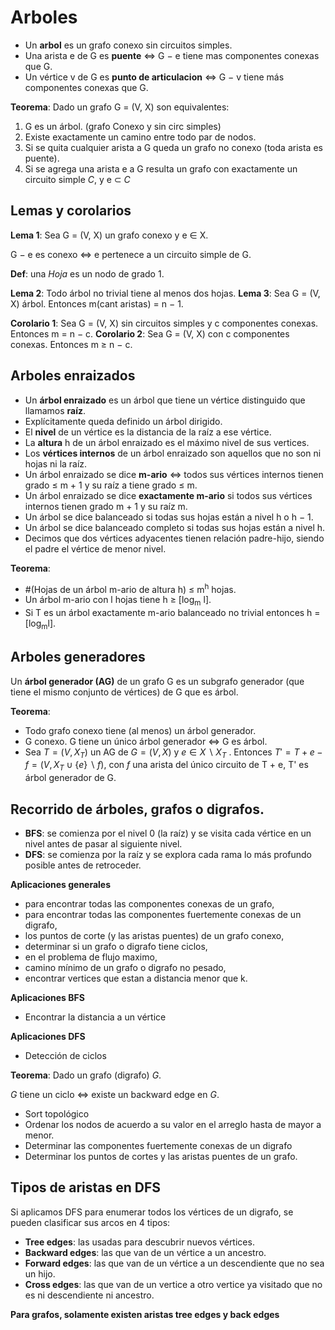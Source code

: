 # Arboles

* Un **arbol** es un grafo conexo sin circuitos simples.
* Una arista e de G es **puente**  $\iff$ G − e tiene mas componentes
conexas que G.
* Un vértice v de G es **punto de articulacion** $\iff$ G − v tiene más componentes conexas que G.

**Teorema**: Dado un grafo G = (V, X) son equivalentes:

1. G es un árbol. (grafo Conexo y sin circ simples)
2. Existe exactamente un camino entre todo par de nodos.
3. Si se quita cualquier arista a G queda un grafo no conexo (toda arista es puente).
4. Si se agrega una arista e a G resulta un grafo con exactamente un circuito simple *C*, y e $\subset$ *C*

## Lemas y corolarios

**Lema 1**: Sea G = (V, X) un grafo conexo y e ∈ X. 

G − e es conexo $\iff$ e pertenece a un circuito simple de G.

**Def**: una *Hoja* es un nodo de grado 1.

**Lema 2**: Todo árbol no trivial tiene al menos dos hojas.
**Lema 3**: Sea G = (V, X) árbol. Entonces m(cant aristas) = n − 1.

**Corolario 1**: Sea G = (V, X) sin circuitos simples y c componentes conexas. Entonces m = n − c.
**Corolario 2**: Sea G = (V, X) con c componentes conexas.
Entonces m ≥ n − c.

## Arboles enraizados

* Un **árbol enraizado** es un árbol que tiene un vértice distinguido que llamamos **raíz**.
* Explícitamente queda definido un árbol dirigido.
* El **nivel** de un vértice es la distancia de la raíz a ese vértice.
* La **altura** h de un árbol enraizado es el máximo nivel de sus vertices.
* Los **vértices internos** de un árbol enraizado son aquellos que no son ni hojas ni la raíz.
* Un árbol enraizado se dice **m-ario** $\iff$ todos sus vértices internos tienen grado $\leq$ m + 1 y su raíz a tiene grado $\leq$ m.
* Un árbol enraizado se dice **exactamente m-ario** si todos sus vértices internos tienen grado m + 1 y su raíz m.
* Un árbol se dice balanceado si todas sus hojas están a nivel h
o h − 1.
* Un árbol se dice balanceado completo si todas sus hojas están
a nivel h.
* Decimos que dos vértices adyacentes tienen relación padre-hijo, siendo el padre el vértice de menor nivel.


**Teorema**:

* #(Hojas de un árbol m-ario de altura h) $\leq$ m<sup>h</sup> hojas. 
* Un árbol m-ario con l hojas tiene h ≥ [log<sub>m</sub> l].
* Si T es un árbol exactamente m-ario balanceado no trivial
entonces h = [log<sub>m</sub>l].

## Arboles generadores

 Un **árbol generador (AG)** de un grafo G es un subgrafo
generador (que tiene el mismo conjunto de vértices) de G que es árbol.

**Teorema**:

* Todo grafo conexo tiene (al menos) un árbol generador.
* G conexo. G tiene un único árbol generador $\iff$ G es árbol.
* Sea $T = (V, X_T )$ un AG de $G = (V, X)$ y $e ∈ X \backslash X_T$ .  Entonces $T' = T + e − f = (V, X_T ∪ \{e\} \backslash {f })$, con $f$ una arista del único circuito de T + e, T' es árbol generador de G.

## Recorrido de árboles, grafos o digrafos.

* **BFS**: se comienza por el nivel 0 (la raíz) y se visita cada vértice en un nivel antes de pasar al siguiente nivel.
* **DFS**: se comienza por la raíz y se explora cada rama lo más profundo posible antes de retroceder.

**Aplicaciones generales**

* para encontrar todas las componentes conexas de un grafo,
* para encontrar todas las componentes fuertemente conexas de
un digrafo,
* los puntos de corte (y las aristas puentes) de un grafo conexo,
* determinar si un grafo o digrafo tiene ciclos,
* en el problema de flujo maximo,
* camino mínimo de un grafo o digrafo no pesado,
* encontrar vertices que estan a distancia menor que k.

**Aplicaciones BFS**

* Encontrar la distancia a un vértice

**Aplicaciones DFS**

* Detección de ciclos

**Teorema**: Dado un grafo (digrafo) $G$.

$G$ tiene un ciclo  $\iff$ existe un backward edge en $G$.

* Sort topológico
* Ordenar los nodos de acuerdo a su valor en el arreglo hasta de mayor a menor. 
* Determinar las componentes fuertemente conexas de un
digrafo
* Determinar los puntos de cortes y las aristas puentes de un
grafo.

## Tipos de aristas en DFS

Si aplicamos DFS para enumerar todos los vértices de un digrafo,
se pueden clasificar sus arcos en 4 tipos:

* **Tree edges**: las usadas para descubrir nuevos vértices.
* **Backward edges**: las que van de un vértice a un ancestro.
* **Forward edges**: las que van de un vértice a un descendiente que no sea un hijo.
* **Cross edges**: las que van de un vertice a otro vertice ya
visitado que no es ni descendiente ni ancestro.

**Para grafos, solamente existen aristas tree edges y back edges**
